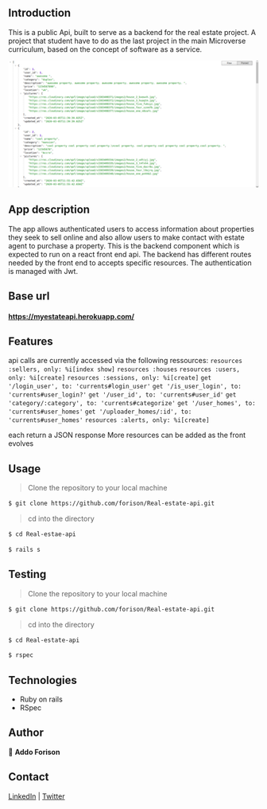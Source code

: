 ## Introduction
This is a public Api, built to serve as a backend for the real estate project. A project that student have to do as the last project in the main Microverse curriculum, based on the concept of software as a service.

![Home view](./app1.png)

## App description
The app allows authenticated users to access information about properties they seek to sell online and also allow users to make contact with estate agent to purchase a property.
This is the backend component which is expected to run on a react front end api.
The backend has different routes needed by the front end to accepts specific resources. The authentication is managed with Jwt.

## Base url

#### https://myestateapi.herokuapp.com/

## Features
api calls are currently accessed via the following ressources:
  ```resources :sellers, only: %i[index show]```
  ```resources :houses```
  ```resources :users, only: %i[create]```
  ```resources :sessions, only: %i[create]```
  ```get '/login_user', to: 'currents#login_user'```
  ```get '/is_user_login', to: 'currents#user_login?'```
  ```get '/user_id', to: 'currents#user_id'```
  ```get 'category/:category', to: 'currents#categorize'```
  ```get '/user_homes', to: 'currents#user_homes'```
  ```get '/uploader_homes/:id', to: 'currents#user_homes'```
  ```resources :alerts, only: %i[create]```

each return a JSON response
More resources can be added as the front evolves
## Usage

> Clone the repository to your local machine

```sh
$ git clone https://github.com/forison/Real-estate-api.git
```
> cd into the directory

```sh
$ cd Real-estae-api
```

```sh
$ rails s
```
## Testing

> Clone the repository to your local machine

```sh
$ git clone https://github.com/forison/Real-estate-api.git
```
> cd into the directory

```sh
$ cd Real-estate-api
```

```sh
$ rspec
```
## Technologies

- Ruby on rails
- RSpec

## Author

👤 **Addo Forison**

## Contact

[LinkedIn](https://www.linkedin.com/in/forison/) | [Twitter](https://twitter.com/addo_forison)
